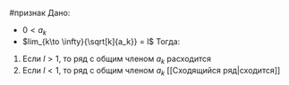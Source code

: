 #признак 
Дано:
- $0<a_k$
- $lim_{k\to \infty}{\sqrt[k]{a_k}} = l$
Тогда:
1. Если $l > 1$, то ряд с общим членом $a_k$ расходится
2. Если $l < 1$, то ряд с общим членом $a_k$ [[Сходящийся ряд|сходится]]